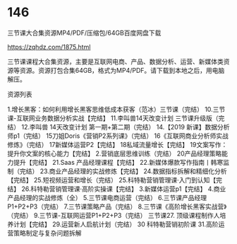 # 146
三节课大合集资源MP4/PDF/压缩包/64GB百度网盘下载

https://zqhdz.com/1875.html

三节课课程大合集资源，主要是互联网电商、产品、数据分析、运营、新媒体类资源等资源。资源打包合集64GB，格式为MP4/PDF。请下载到本地之后，用电脑解压。

资源列表

1.增长黑客：如何利用增长黑客思维低成本获客（范冰）三节课（完结）
10.三节课-互联网业务数据分析实战【完结】
11.李叫兽14天改变计划 三节课升级版（完结）
12.李叫兽 14天改变计划 第一期+第二期（完结）
14.【2019 新课】数据分析师p1（完结）
15刀姐Doris《营销P2系列课》（完结）
16《互联网商业分析师实战修炼》（完结）
17新媒体运营P2【完结】
18私域流量增长【完结】
19文案写作：提升你文案的核心能力【完结】
2.营销底层思维训练（完结）
20产品经理策略能力提升【完结】
21.Saas 产品经理课程【完结】
22.新媒体爆款写作指南丨韩寒监制（完结）
23.商业产品经理的实战修炼【完结】
24.数据指标拆解和精细化分析【完结】
25.短视频运营和增长（完结）
25.科特勒营销管理课·入门到认知【完结】
26.科特勒营销管理课·高阶实操课【完结】
3.新媒体运营p1【完结】
4.商业产品经理的实战修炼（全）
5.三节课电商运营（完结）
6.三节课产品经理P1+P2+P3（完结）
7.三节课策略产品（完结）
8.三节课《高阶增长黑客实战营》（完结）
9.三节课-互联网运营P1+P2+P3（完结）
三节课27. 顶级课程制作人培养计划【完结】
29.运营新人启航计划（完结）
30 科特勒营销初阶课
31.高阶运营策略制定与复杂问题拆解
